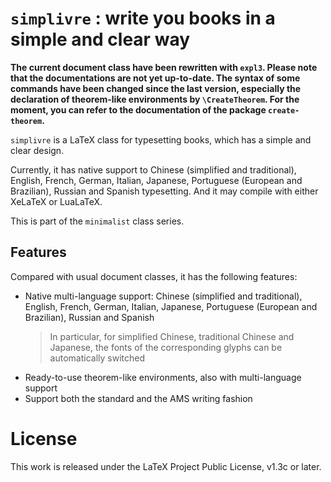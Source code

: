 <!-- Copyright (C) 2021-2023 by Jinwen XU -->

# `simplivre` : write you books in a simple and clear way

**The current document class have been rewritten with `expl3`. Please note that the documentations are not yet up-to-date. The syntax of some commands have been changed since the last version, especially the declaration of theorem-like environments by `\CreateTheorem`. For the moment, you can refer to the documentation of the package `create-theorem`.**

`simplivre` is a LaTeX class for typesetting books, which has a simple and clear
design.

Currently, it has native support to Chinese (simplified and traditional),
English, French, German, Italian, Japanese, Portuguese (European and Brazilian),
Russian and Spanish typesetting. And it may compile with either XeLaTeX or
LuaLaTeX.

This is part of the `minimalist` class series.

## Features

Compared with usual document classes, it has the following features:

- Native multi-language support: Chinese (simplified and traditional), English,
  French, German, Italian, Japanese, Portuguese (European and Brazilian),
  Russian and Spanish
    > In particular, for simplified Chinese, traditional Chinese and Japanese,
    > the fonts of the corresponding glyphs can be automatically switched
- Ready-to-use theorem-like environments, also with multi-language support
- Support both the standard and the AMS writing fashion

# License

This work is released under the LaTeX Project Public License, v1.3c or later.
